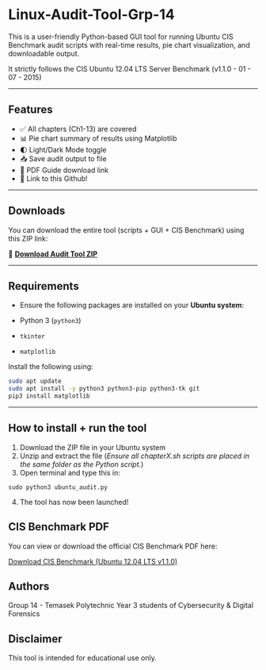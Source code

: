 # Linux-Audit-Tool-Grp-14

This is a user-friendly Python-based GUI tool for running Ubuntu CIS Benchmark audit scripts with real-time results, pie chart visualization, and downloadable output.

It strictly follows the CIS Ubuntu 12.04 LTS Server Benchmark (v1.1.0  -   01 - 07 - 2015)

---

## Features

- ✅ All chapters (Ch1-13) are covered
- 📊 Pie chart summary of results using Matplotlib
- 🌓 Light/Dark Mode toggle
- 📥 Save audit output to file
- 🔗 PDF Guide download link
- 🔗 Link to this Github!
  
---

## Downloads

You can download the entire tool (scripts + GUI + CIS Benchmark) using this ZIP link:

🔗 **[Download Audit Tool ZIP](https://github.com/tpjov/Linux-Audit-Tool-Grp-14/archive/refs/heads/main.zip)**

---

## Requirements

- Ensure the following packages are installed on your **Ubuntu system**:

- Python 3 (`python3`)
- `tkinter`  
- `matplotlib`

Install the following using: 
```bash
sudo apt update
sudo apt install -y python3 python3-pip python3-tk git
pip3 install matplotlib
```

---

## How to install + run the tool


1. Download the ZIP file in your Ubuntu system
2. Unzip and extract the file (*Ensure all chapterX.sh scripts are placed in the same folder as the Python script.*)
3. Open terminal and type this in:
```
sudo python3 ubuntu_audit.py
```
4. The tool has now been launched!

## CIS Benchmark PDF

You can view or download the official CIS Benchmark PDF here:

[Download CIS Benchmark (Ubuntu 12.04 LTS v1.1.0)](./CIS_Ubuntu_12.04_LTS_Server_Benchmark_v1.1.0_ARCHIVE.pdf)

## Authors

Group 14 - Temasek Polytechnic
Year 3 students of Cybersecurity & Digital Forensics

## Disclaimer

This tool is intended for educational use only.
